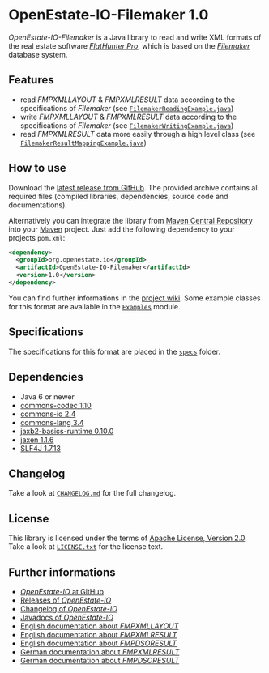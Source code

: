 OpenEstate-IO-Filemaker 1.0
===========================

*OpenEstate-IO-Filemaker* is a Java library to read and write XML formats of
the real estate software [*FlatHunter Pro*](http://www.fmmedia.de/immobilien/flathunterpro),
which is based on the [*Filemaker*](http://www.filemaker.com/) database system.


Features
--------

-   read *FMPXMLLAYOUT* & *FMPXMLRESULT* data according to the specifications
    of *Filemaker*
    (see [`FilemakerReadingExample.java`](https://github.com/OpenEstate/OpenEstate-IO/blob/v1.0/Examples/src/main/java/org/openestate/io/examples/FilemakerReadingExample.java))
-   write *FMPXMLLAYOUT* & *FMPXMLRESULT* data according to the specifications
    of *Filemaker*
    (see [`FilemakerWritingExample.java`](https://github.com/OpenEstate/OpenEstate-IO/blob/v1.0/Examples/src/main/java/org/openestate/io/examples/FilemakerWritingExample.java))
-   read *FMPXMLRESULT* data more easily through a high level class
    (see [`FilemakerResultMappingExample.java`](https://github.com/OpenEstate/OpenEstate-IO/blob/v1.0/Examples/src/main/java/org/openestate/io/examples/FilemakerResultMappingExample.java))


How to use
----------

Download the [latest release from GitHub](https://github.com/OpenEstate/OpenEstate-IO/releases/latest).
The provided archive contains all required files (compiled libraries,
dependencies, source code and documentations).

Alternatively you can integrate the library from
[Maven Central Repository](http://search.maven.org/#search|ga|1|org.openestate.io)
into your [Maven](http://maven.apache.org/) project. Just add the following
dependency to your projects `pom.xml`:

```xml
<dependency>
  <groupId>org.openestate.io</groupId>
  <artifactId>OpenEstate-IO-Filemaker</artifactId>
  <version>1.0</version>
</dependency>
```

You can find further informations in the
[project wiki](https://github.com/OpenEstate/OpenEstate-IO/wiki/Usage-Filemaker).
Some example classes for this format are available in the
[`Examples`](https://github.com/OpenEstate/OpenEstate-IO/tree/develop/Examples)
module.


Specifications
--------------

The specifications for this format are placed in the [`specs`](specs) folder.


Dependencies
------------

-   Java 6 or newer
-   [commons-codec 1.10](http://commons.apache.org/proper/commons-codec/)
-   [commons-io 2.4](http://commons.apache.org/proper/commons-io/)
-   [commons-lang 3.4](http://commons.apache.org/proper/commons-lang/)
-   [jaxb2-basics-runtime 0.10.0](https://github.com/highsource/jaxb2-basics)
-   [jaxen 1.1.6](http://jaxen.codehaus.org/)
-   [SLF4J 1.7.13](http://www.slf4j.org/)


Changelog
---------

Take a look at
[`CHANGELOG.md`](https://github.com/OpenEstate/OpenEstate-IO/blob/v1.0/CHANGELOG.md)
for the full changelog.


License
-------

This library is licensed under the terms of
[Apache License, Version 2.0](http://www.apache.org/licenses/LICENSE-2.0.html).
Take a look at
[`LICENSE.txt`](https://github.com/OpenEstate/OpenEstate-IO/blob/v1.0/LICENSE.txt)
for the license text.


Further informations
--------------------

-   [*OpenEstate-IO* at GitHub](https://github.com/OpenEstate/OpenEstate-IO)
-   [Releases of *OpenEstate-IO*](https://github.com/OpenEstate/OpenEstate-IO/releases)
-   [Changelog of *OpenEstate-IO*](https://github.com/OpenEstate/OpenEstate-IO/blob/v1.0/CHANGELOG.md)
-   [Javadocs of *OpenEstate-IO*](http://manual.openestate.org/OpenEstate-IO/)
-   [English documentation about *FMPXMLLAYOUT*](http://etutorials.org/XML/filemaker+pro+6+developers+guide+to+xml_xsl/Chapter+4+FileMaker+Pro+XML+Schema+or+Grammar+Formats+DTDs/4.1+FMPXMLLAYOUT+Schema+Grammar/)
-   [English documentation about *FMPXMLRESULT*](http://etutorials.org/XML/filemaker+pro+6+developers+guide+to+xml_xsl/Chapter+4+FileMaker+Pro+XML+Schema+or+Grammar+Formats+DTDs/4.2+FMPXMLRESULT+Schema+Grammar/)
-   [English documentation about *FMPDSORESULT*](http://etutorials.org/XML/filemaker+pro+6+developers+guide+to+xml_xsl/Chapter+4+FileMaker+Pro+XML+Schema+or+Grammar+Formats+DTDs/4.3+FMPDSORESULT+Schema+Grammar/)
-   [German documentation about *FMPXMLRESULT*](http://www.filemaker.com/de/help/html/import_export.16.30.html)
-   [German documentation about *FMPDSORESULT*](http://www.filemaker.com/de/help/html/import_export.16.29.html)
